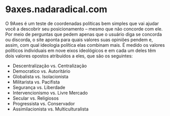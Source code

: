 # 9axes.nadaradical.com
O 9Axes é um teste de coordenadas políticas bem simples que vai ajudar você a descobrir seu posicionamento – mesmo que não concorde com ele. Por meio de perguntas que pedem apenas que o usuário diga se concorda ou discorda, o site aponta para quais valores suas opiniões pendem e, assim, com qual ideologia política elas combinam mais.
É medido os valores políticos individuais em nove eixos ideológicos e em cada um deles têm dois valores opostos atribuídos a eles, que são os seguintes:

* Descentralização vs. Centralização
* Democratico vs. Autoritário
* Globalista vs. Isolacionista
* Militarista vs. Pacifista
* Segurança vs. Liberdade
* Intervencionismo vs. Livre Mercado
* Secular vs. Religiosos
* Progressista vs. Conservador
* Assimilacionista vs. Multiculturalista
